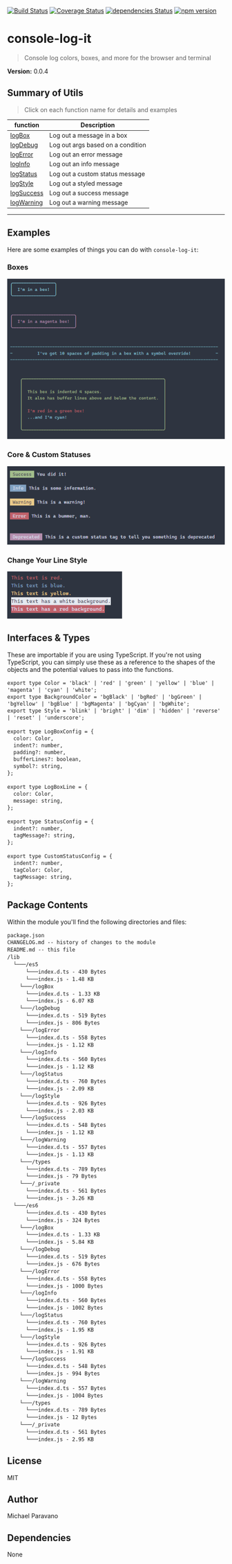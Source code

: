 [![Build Status](https://travis-ci.com/TheSpicyMeatball/console-log-it.svg?branch=main)](https://travis-ci.com/TheSpicyMeatball/console-log-it)
[![Coverage Status](https://coveralls.io/repos/github/TheSpicyMeatball/console-log-it/badge.svg?branch=main)](https://coveralls.io/github/TheSpicyMeatball/console-log-it?branch=main)
[![dependencies Status](https://status.david-dm.org/gh/TheSpicyMeatball/console-log-it.svg)](https://david-dm.org/TheSpicyMeatball/console-log-it)
[![npm version](https://badge.fury.io/js/console-log-it.svg)](https://badge.fury.io/js/console-log-it)

# console-log-it

> Console log colors, boxes, and more for the browser and terminal

<p><b>Version:</b> 0.0.4</p>

<h2>Summary of Utils</h2>

> Click on each function name for details and examples

<table>
    <thead>
    <tr>
      <th>function</th>
      <th>Description</th>
    </tr>
    </thead>
    <tbody><tr><td><a href="https://github.com/TheSpicyMeatball/console-log-it/tree/main/src/logBox/README.md">logBox</a></td><td>Log out a message in a box</td></tr><tr><td><a href="https://github.com/TheSpicyMeatball/console-log-it/tree/main/src/logDebug/README.md">logDebug</a></td><td>Log out args based on a condition</td></tr><tr><td><a href="https://github.com/TheSpicyMeatball/console-log-it/tree/main/src/logError/README.md">logError</a></td><td>Log out an error message</td></tr><tr><td><a href="https://github.com/TheSpicyMeatball/console-log-it/tree/main/src/logInfo/README.md">logInfo</a></td><td>Log out an info message</td></tr><tr><td><a href="https://github.com/TheSpicyMeatball/console-log-it/tree/main/src/logStatus/README.md">logStatus</a></td><td>Log out a custom status message</td></tr><tr><td><a href="https://github.com/TheSpicyMeatball/console-log-it/tree/main/src/logStyle/README.md">logStyle</a></td><td>Log out a styled message</td></tr><tr><td><a href="https://github.com/TheSpicyMeatball/console-log-it/tree/main/src/logSuccess/README.md">logSuccess</a></td><td>Log out a success message</td></tr><tr><td><a href="https://github.com/TheSpicyMeatball/console-log-it/tree/main/src/logWarning/README.md">logWarning</a></td><td>Log out a warning message</td></tr></tbody>
  </table><hr />

<h2>Examples</h2>
<p>Here are some examples of things you can do with <code>console-log-it</code>:</p>

<h3>Boxes</h3>

![Status Logs](https://github.com/TheSpicyMeatball/console-log-it/blob/main/images/boxes.png?raw=true)

<h3>Core &amp; Custom Statuses</h3>

![Status Logs](https://github.com/TheSpicyMeatball/console-log-it/blob/main/images/status-logs.png?raw=true)

<h3>Change Your Line Style</h3>

![Status Logs](https://github.com/TheSpicyMeatball/console-log-it/blob/main/images/style.png?raw=true)

<h2>Interfaces &amp; Types</h2>
<p>
  These are importable if you are using TypeScript. If you're not using TypeScript, you can simply use 
  these as a reference to the shapes of the objects and the potential values to pass into the functions.
</p>

```
export type Color = 'black' | 'red' | 'green' | 'yellow' | 'blue' | 'magenta' | 'cyan' | 'white';
export type BackgroundColor = 'bgBlack' | 'bgRed' | 'bgGreen' | 'bgYellow' | 'bgBlue' | 'bgMagenta' | 'bgCyan' | 'bgWhite';
export type Style = 'blink' | 'bright' | 'dim' | 'hidden' | 'reverse' | 'reset' | 'underscore';

export type LogBoxConfig = {
  color: Color,
  indent?: number,
  padding?: number,
  bufferLines?: boolean,
  symbol?: string,
};

export type LogBoxLine = {
  color: Color,
  message: string,
};

export type StatusConfig = {
  indent?: number,
  tagMessage?: string,
};

export type CustomStatusConfig = {
  indent?: number,
  tagColor: Color,
  tagMessage: string,
};
```

<a href="#package-contents"></a>
<h2>Package Contents</h2>

Within the module you'll find the following directories and files:

```html
package.json
CHANGELOG.md -- history of changes to the module
README.md -- this file
/lib
  └───/es5
      └───index.d.ts - 430 Bytes
      └───index.js - 1.48 KB
    └───/logBox
      └───index.d.ts - 1.33 KB
      └───index.js - 6.07 KB
    └───/logDebug
      └───index.d.ts - 519 Bytes
      └───index.js - 806 Bytes
    └───/logError
      └───index.d.ts - 558 Bytes
      └───index.js - 1.12 KB
    └───/logInfo
      └───index.d.ts - 560 Bytes
      └───index.js - 1.12 KB
    └───/logStatus
      └───index.d.ts - 760 Bytes
      └───index.js - 2.09 KB
    └───/logStyle
      └───index.d.ts - 926 Bytes
      └───index.js - 2.03 KB
    └───/logSuccess
      └───index.d.ts - 548 Bytes
      └───index.js - 1.12 KB
    └───/logWarning
      └───index.d.ts - 557 Bytes
      └───index.js - 1.13 KB
    └───/types
      └───index.d.ts - 789 Bytes
      └───index.js - 79 Bytes
    └───/_private
      └───index.d.ts - 561 Bytes
      └───index.js - 3.26 KB
  └───/es6
      └───index.d.ts - 430 Bytes
      └───index.js - 324 Bytes
    └───/logBox
      └───index.d.ts - 1.33 KB
      └───index.js - 5.84 KB
    └───/logDebug
      └───index.d.ts - 519 Bytes
      └───index.js - 676 Bytes
    └───/logError
      └───index.d.ts - 558 Bytes
      └───index.js - 1000 Bytes
    └───/logInfo
      └───index.d.ts - 560 Bytes
      └───index.js - 1002 Bytes
    └───/logStatus
      └───index.d.ts - 760 Bytes
      └───index.js - 1.95 KB
    └───/logStyle
      └───index.d.ts - 926 Bytes
      └───index.js - 1.91 KB
    └───/logSuccess
      └───index.d.ts - 548 Bytes
      └───index.js - 994 Bytes
    └───/logWarning
      └───index.d.ts - 557 Bytes
      └───index.js - 1004 Bytes
    └───/types
      └───index.d.ts - 789 Bytes
      └───index.js - 12 Bytes
    └───/_private
      └───index.d.ts - 561 Bytes
      └───index.js - 2.95 KB
```

<a href="#license"></a>
<h2>License</h2>

MIT


<a href="#author"></a>
<h2>Author</h2>
Michael Paravano




<a href="#dependencies"></a>
<h2>Dependencies</h2>



None
